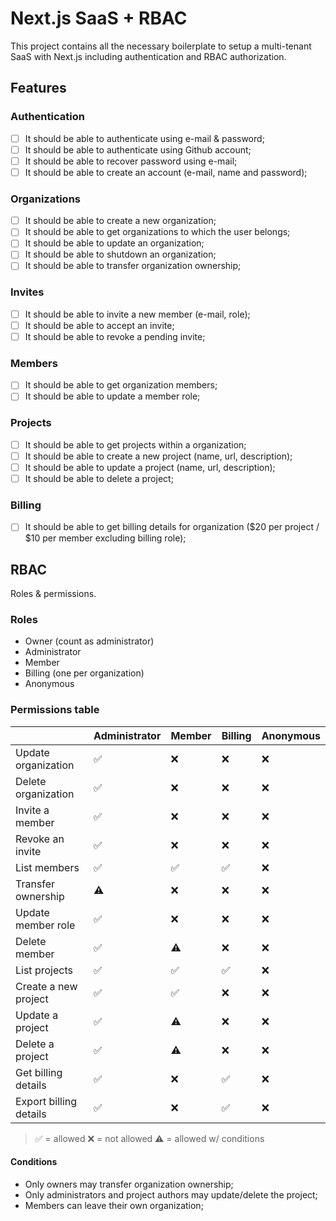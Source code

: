 # Next.js SaaS + RBAC
 
 This project contains all the necessary boilerplate to setup a multi-tenant SaaS with Next.js including authentication and RBAC authorization.
 
 ## Features
 
 ### Authentication
 
 - [ ] It should be able to authenticate using e-mail & password;
 - [ ] It should be able to authenticate using Github account;
 - [ ] It should be able to recover password using e-mail;
 - [ ] It should be able to create an account (e-mail, name and password);
 
 ### Organizations
 
 - [ ] It should be able to create a new organization;
 - [ ] It should be able to get organizations to which the user belongs;
 - [ ] It should be able to update an organization;
 - [ ] It should be able to shutdown an organization;
 - [ ] It should be able to transfer organization ownership;
 
 ### Invites
 
 - [ ] It should be able to invite a new member (e-mail, role);
 - [ ] It should be able to accept an invite;
 - [ ] It should be able to revoke a pending invite;
 
 ### Members
 
 - [ ] It should be able to get organization members;
 - [ ] It should be able to update a member role;
 
 ### Projects
 
 - [ ] It should be able to get projects within a organization;
 - [ ] It should be able to create a new project (name, url, description);
 - [ ] It should be able to update a project (name, url, description);
 - [ ] It should be able to delete a project;
 
 ### Billing
 
 - [ ] It should be able to get billing details for organization ($20 per project / $10 per member excluding billing role);
 
 ## RBAC
 
 Roles & permissions.
 
 ### Roles
 
 - Owner (count as administrator)
 - Administrator
 - Member
 - Billing (one per organization)
 - Anonymous
 
 ### Permissions table
 
 |                          | Administrator | Member | Billing | Anonymous |
 | ------------------------ | ------------- | ------ | ------- | --------- |
 | Update organization      | ✅            | ❌     | ❌      | ❌        |
 | Delete organization      | ✅            | ❌     | ❌      | ❌        |
 | Invite a member          | ✅            | ❌     | ❌      | ❌        |
 | Revoke an invite         | ✅            | ❌     | ❌      | ❌        |
 | List members             | ✅            | ✅     | ✅      | ❌        |
 | Transfer ownership       | ⚠️            | ❌     | ❌      | ❌        |
 | Update member role       | ✅            | ❌     | ❌      | ❌        |
 | Delete member            | ✅            | ⚠️     | ❌      | ❌        |
 | List projects            | ✅            | ✅     | ✅      | ❌        |
 | Create a new project     | ✅            | ✅     | ❌      | ❌        |
 | Update a project         | ✅            | ⚠️     | ❌      | ❌        |
 | Delete a project         | ✅            | ⚠️     | ❌      | ❌        |
 | Get billing details      | ✅            | ❌     | ✅      | ❌        |
 | Export billing details   | ✅            | ❌     | ✅      | ❌        |
 
 > ✅ = allowed
 > ❌ = not allowed
 > ⚠️ = allowed w/ conditions
 
 #### Conditions
 
 - Only owners may transfer organization ownership;
 - Only administrators and project authors may update/delete the project;
 - Members can leave their own organization;